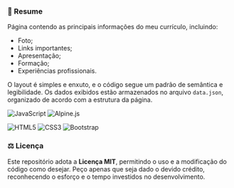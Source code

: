 ### 📑 Resume

Página contendo as principais informações do meu currículo, incluindo:

- Foto;
- Links importantes;
- Apresentação;
- Formação;
- Experiências profissionais.

O layout é simples e enxuto, e o código segue um padrão de semântica e legibilidade. Os dados exibidos estão armazenados no arquivo `data.json`, organizado de acordo com a estrutura da página.

![JavaScript](https://img.shields.io/badge/javascript-%23323330.svg?style=for-the-badge&logo=javascript&logoColor=%23F7DF1E)
![Alpine.js](https://img.shields.io/badge/alpinejs-%23E9ECEF.svg?style=for-the-badge&logo=alpinedotjs&logoColor=%238BC0D0)

![HTML5](https://img.shields.io/badge/html5-%23E34F26.svg?style=for-the-badge&logo=html5&logoColor=white)
![CSS3](https://img.shields.io/badge/css3-%231572B6.svg?style=for-the-badge&logo=css3&logoColor=white)
![Bootstrap](https://img.shields.io/badge/bootstrap-%238511FA.svg?style=for-the-badge&logo=bootstrap&logoColor=white)

### ⚖️ Licença

Este repositório adota a **Licença MIT**, permitindo o uso e a modificação do código como desejar. Peço apenas que seja dado o devido crédito, reconhecendo o esforço e o tempo investidos no desenvolvimento.